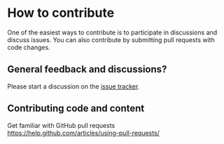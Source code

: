 # How to contribute
One of the easiest ways to contribute is to participate in discussions and discuss issues. You can also contribute by submitting pull requests with code changes.

## General feedback and discussions?
Please start a discussion on the [issue tracker](https://github.com/Genetec/azure-devops-extension-publishtestresultscreenshot/issues).

## Contributing code and content
Get familiar with GitHub pull requests https://help.github.com/articles/using-pull-requests/

<!-- You will need to sign a [Contributor License Agreement]() before submitting your pull request. -->

